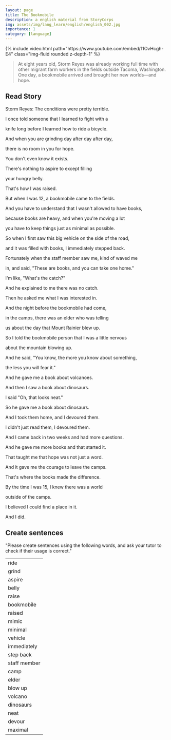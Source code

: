 ```yaml
---
layout: page
title: The Bookmobile
description: a english material from StoryCorps
img: assets/img/lang_learn/english/english_002.jpg
importance: 1
category: [language]
---
```



<div class="row mt-3">
    <div class="col-sm mt-3 mt-md-0">
        {% include video.html path="https://www.youtube.com/embed/11OvHcgh-E4" class="img-fluid rounded z-depth-1" %}
    </div>
</div>

> At eight years old, Storm Reyes was already working full time with other migrant farm workers in the fields outside Tacoma, Washington. One day, a bookmobile arrived and brought her new worlds—and hope.





## Read Story

Storm Reyes: The conditions were pretty terrible.

I once told someone that I learned to fight with a

knife long before I learned how to ride a bicycle.

And when you are grinding day after day after day,

there is no room in you for hope.

You don't even know it exists.

There's nothing to aspire to except filling

your hungry belly.

That's how I was raised.

But when I was 12, a bookmobile came to the fields.

And you have to understand that I wasn't allowed to have books,

because books are heavy, and when you're moving a lot

you have to keep things just as minimal as possible.

So when I first saw this big vehicle on the side of the road,

and it was filled with books, I immediately stepped back.

Fortunately when the staff member saw me, kind of waved me

in, and said, "These are books, and you can take one home."

I'm like, "What's the catch?"

And he explained to me there was no catch.

Then he asked me what I was interested in.

And the night before the bookmobile had come,

in the camps, there was an elder who was telling

us about the day that Mount Rainier blew up.

So I told the bookmobile person that I was a little nervous

about the mountain blowing up.

And he said, "You know, the more you know about something,

the less you will fear it."

And he gave me a book about volcanoes.

And then I saw a book about dinosaurs.

I said "Oh, that looks neat."

So he gave me a book about dinosaurs.

And I took them home, and I devoured them.

I didn't just read them, I devoured them.

And I came back in two weeks and had more questions.

And he gave me more books and that started it.

That taught me that hope was not just a word.

And it gave me the courage to leave the camps.

That's where the books made the difference.

By the time I was 15, I knew there was a world

outside of the camps.

I believed I could find a place in it.

And I did.



## Create sentences

"Please create sentences using the following words, and ask your tutor to check if their usage is correct."






|              |
| ------------ |
| ride         |
| grind        |
| aspire       |
| belly        |
| raise        |
| bookmobile   |
| raised       |
| mimic        |
| minimal      |
| vehicle      |
| immediately  |
| step back    |
| staff member |
| camp         |
| elder        |
| blow up      |
| volcano      |
| dinosaurs    |
| neat         |
| devour       |
| maximal      |
